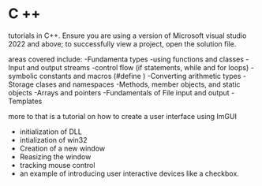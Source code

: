 # C ++
tutorials in C++. Ensure you are using a version of Microsoft visual studio 2022 and above; to successfully view a project, open the solution file.

areas covered include:
-Fundamenta types
-using functions and classes
-Input and output streams
-control flow (if statements, while and for loops)
-symbolic constants and macros (#define     )
-Converting arithmetic types
-Storage clases and namespaces
-Methods, member objects, and static objects
-Arrays and pointers
-Fundamentals of File input and output
-Templates

more to that is a tutorial on how to create a user interface using ImGUI
- initialization of DLL
- intialization of win32
- Creation of a new window
- Reasizing the window
- tracking mouse control
- an example of introducing user interactive devices like a checkbox.
